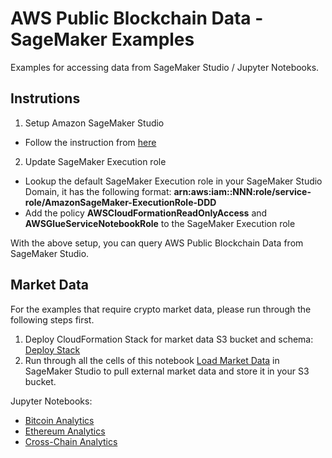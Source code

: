 # AWS Public Blockchain Data - SageMaker Examples

Examples for accessing data from SageMaker Studio / Jupyter Notebooks.

## Instrutions

1. Setup Amazon SageMaker Studio
- Follow the instruction from [here](https://docs.aws.amazon.com/sagemaker/latest/dg/onboard-quick-start.html)
2. Update SageMaker Execution role
- Lookup the default SageMaker Execution role in your SageMaker Studio Domain, it has the following format: **arn:aws:iam::NNN:role/service-role/AmazonSageMaker-ExecutionRole-DDD**
- Add the policy **AWSCloudFormationReadOnlyAccess** and **AWSGlueServiceNotebookRole** to the SageMaker Execution role

With the above setup, you can query AWS Public Blockchain Data from SageMaker Studio.

## Market Data

For the examples that require crypto market data, please run through the following steps first.
1. Deploy CloudFormation Stack for market data S3 bucket and schema: [Deploy Stack](https://console.aws.amazon.com/cloudformation/home?region=us-east-2#/stacks/new?stackName=crypto-marketdata&templateURL=https://aws-blogs-artifacts-public.s3.amazonaws.com/artifacts/DBBLOG-2500/crypto-marketdata.yaml)
2. Run through all the cells of this notebook [Load Market Data](consumer/sagemaker/load-marketdata.ipynb) in SageMaker Studio to pull external market data and store it in your S3 bucket.

Jupyter Notebooks:
- [Bitcoin Analytics](consumer/sagemaker/btc-analytics.ipynb)
- [Ethereum Analytics](consumer/sagemaker/eth-analytics.ipynb)
- [Cross-Chain Analytics](consumer/sagemaker/cross-chain-analytics.ipynb)
